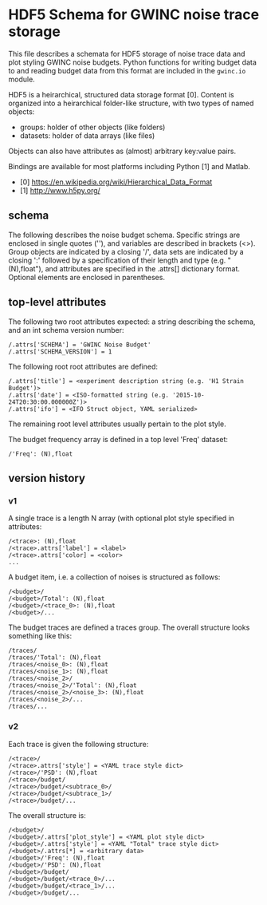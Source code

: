# HDF5 Schema for GWINC noise trace storage

This file describes a schemata for HDF5 storage of noise trace data
and plot styling GWINC noise budgets.  Python functions for writing
budget data to and reading budget data from this format are included
in the `gwinc.io` module.

HDF5 is a heirarchical, structured data storage format [0].  Content
is organized into a heirarchical folder-like structure, with two
types of named objects:

 * groups: holder of other objects (like folders)
 * datasets: holder of data arrays (like files)

Objects can also have attributes as (almost) arbitrary key:value
pairs.

Bindings are available for most platforms including Python [1] and
Matlab.

 * [0] https://en.wikipedia.org/wiki/Hierarchical_Data_Format
 * [1] http://www.h5py.org/


## schema

The following describes the noise budget schema.  Specific strings are
enclosed in single quotes (''), and variables are described in
brackets (<>).  Group objects are indicated by a closing '/', data
sets are indicated by a closing ':' followed by a specification of
their length and type (e.g. "(N),float"), and attributes are specified
in the .attrs[] dictionary format.  Optional elements are enclosed in
parentheses.


## top-level attributes

The following two root attributes expected: a string describing the schema,
and an int schema version number:
```
/.attrs['SCHEMA'] = 'GWINC Noise Budget'
/.attrs['SCHEMA_VERSION'] = 1
```

The following root root attributes are defined:
```
/.attrs['title'] = <experiment description string (e.g. 'H1 Strain Budget')>
/.attrs['date'] = <ISO-formatted string (e.g. '2015-10-24T20:30:00.000000Z')>
/.attrs['ifo'] = <IFO Struct object, YAML serialized>
```

The remaining root level attributes usually pertain to the plot style.

The budget frequency array is defined in a top level 'Freq' dataset:

```
/'Freq': (N),float
```

## version history

### v1

A single trace is a length N array (with optional plot style specified
in attributes:
```
/<trace>: (N),float
/<trace>.attrs['label'] = <label>
/<trace>.attrs['color] = <color>
...
```

A budget item, i.e. a collection of noises is structured as follows:
```
/<budget>/
/<budget>/Total': (N),float
/<budget>/<trace_0>: (N),float
/<budget>/...
```


The budget traces are defined a traces group.  The overall structure
looks something like this:
```
/traces/
/traces/'Total': (N),float
/traces/<noise_0>: (N),float
/traces/<noise_1>: (N),float
/traces/<noise_2>/
/traces/<noise_2>/'Total': (N),float
/traces/<noise_2>/<noise_3>: (N),float
/traces/<noise_2>/...
/traces/...
```


### v2

Each trace is given the following structure:
```
/<trace>/
/<trace>.attrs['style'] = <YAML trace style dict>
/<trace>/'PSD': (N),float
/<trace>/budget/
/<trace>/budget/<subtrace_0>/
/<trace>/budget/<subtrace_1>/
/<trace>/budget/...
```

The overall structure is:
```
/<budget>/
/<budget>/.attrs['plot_style'] = <YAML plot style dict>
/<budget>/.attrs['style'] = <YAML "Total" trace style dict>
/<budget>/.attrs[*] = <arbitrary data>
/<budget>/'Freq': (N),float
/<budget>/'PSD': (N),float
/<budget>/budget/
/<budget>/budget/<trace_0>/...
/<budget>/budget/<trace_1>/...
/<budget>/budget/...
```
